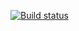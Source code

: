 [![Build status](https://ci.appveyor.com/api/projects/status/pr4qbo3j2xv33dqf?svg=true)](https://ci.appveyor.com/project/TatyanaKonysheva/aqa-3-web2)
